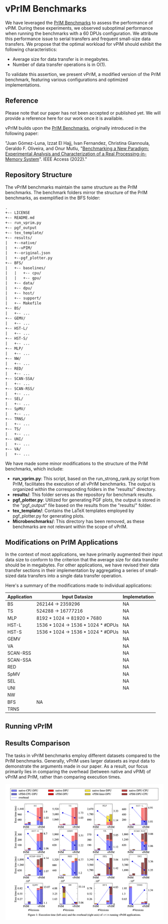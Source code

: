 # vPrIM Benchmarks
We have leveraged the [PrIM Benchmarks](https://github.com/CMU-SAFARI/prim-benchmarks) to assess the performance of vPIM. During these experiments, we observed suboptimal performance when running the benchmarks with a 60 DPUs configuration. We attribute this performance issue to serial transfers and frequent small-size data transfers. We propose that the optimal workload for vPIM should exhibit the following characteristics:
<ul>
  <li>Average size for data transfer is in megabytes.</li>
  <li>Number of data transfer operations is in O(1).</li>
</ul>
To validate this assertion, we present vPrIM, a modified version of the PrIM benchmark, featuring various configurations and optimized implementations.

## Reference
Please note that our paper has not been accepted or published yet. We will provide a reference here for our work once it is available.

vPrIM builds upon the [PrIM Benchmarks](https://github.com/CMU-SAFARI/prim-benchmarks), originally introduced in the following paper:

"Juan Gómez-Luna, Izzat El Hajj, Ivan Fernandez, Christina Giannoula, Geraldo F. Oliveira, and Onur Mutlu, "[Benchmarking a New Paradigm: Experimental Analysis and Characterization of a Real Processing-in-Memory System](https://ieeexplore.ieee.org/abstract/document/9771457)". IEEE Access (2022)."

## Repository Structure
The vPrIM benchmarks maintain the same structure as the PrIM benchmarks. The benchmark folders mirror the structure of the PrIM benchmarks, as exemplified in the BFS folder:

```
.
+-- LICENSE
+-- README.md
+-- run_vprim.py
+-- pgf_output
+-- tex_template/
+-- results/
|   +--native/
|   +--vPIM/
|   +--original.json
|   +--pgf_plotter.py
+-- BFS/
|   +-- baselines/
|	|	+-- cpu/
|	|	+-- gpu/
|   +-- data/
|   +-- dpu/
|   +-- host/
|   +-- support/
|   +-- Makefile
+-- BS/
|   +-- ...
+-- GEMV/
|   +-- ...
+-- HST-L/
|   +-- ...
+-- HST-S/
|   +-- ...
+-- MLP/
|   +-- ...
+-- NW/
|   +-- ...
+-- RED/
|   +-- ...
+-- SCAN-SSA/
|   +-- ...
+-- SCAN-RSS/
|   +-- ...
+-- SEL/
|   +-- ...
+-- SpMV/
|   +-- ...
+-- TRNS/
|   +-- ...
+-- TS/
|   +-- ...
+-- UNI/
|   +-- ...
+-- VA/
|   +-- ...
```

We have made some minor modifications to the structure of the PrIM benchmarks, which include:
<ul>
  <li><b>run_vprim.py</b>: This script, based on the run_strong_rank.py script from PrIM, facilitates the execution of all vPrIM benchmarks. The output is organized within the corresponding folders in the "results/" directory. </li>
  <li><b>results/</b>: This folder serves as the repository for benchmark results. </li>
  <li><b>pgf_plotter.py</b>: Utilized for generating PGF plots, the output is stored in the "pgf_output" file based on the results from the "results/" folder.</li>
  <li><b>tex_template/</b>: Contains the LaTeX templates employed by pgf_plotter.py for generating plots.</li>
  <li><b>Microbenchmarks/</b>: This directory has been removed, as these benchmarks are not relevant within the scope of vPrIM.</li>
</ul>

## Modifications on PrIM Applications
In the context of most applications, we have primarily augmented their input data size to conform to the criterion that the average size for data transfer should be in megabytes. For other applications, we have revised their data transfer sections in their implementation by aggregating a series of small-sized data transfers into a single data transfer operation.

Here's a summary of the modifications made to individual applications:


| Application    | Input Datasize | Implemetation
| --------  | ------- | ------- |
| BS        |  262144 &rarr; 2359296                    |  NA  |
| TS        |  524288 &rarr; 16777216                   |  NA  |
| MLP       |  8192 * 1024 &rarr; 81920 * 7680          |  NA  |
| HST-L     |  1536 * 1024 &rarr; 1536 * 1024 * #DPUs   |  NA  |
| HST-S     |  1536 * 1024 &rarr; 1536 * 1024 * #DPUs   |  NA  |
| GEMV      |     |  NA  |
| VA        |     |  NA  |
| SCAN-RSS  |     |  NA  |
| SCAN-SSA  |     |  NA  |
| RED       |     |  NA  |
| SpMV      |     |  NA  |
| SEL       |     |  NA  |
| UNI       |     |  NA  |
| NW        |     |    |
| BFS       | NA  |    |
| TRNS      |     |    |

## Running vPrIM 

## Results Comparison
The tasks in vPrIM benchmarks employ different datasets compared to the PrIM benchmarks. Generally, vPrIM uses larger datasets as input data to demonstrate the arguments made in our paper. As a result, our focus primarily lies in comparing the overhead (between native and vPIM) of vPrIM and PrIM, rather than comparing execution times. <br>

![Result graph](results.png)
